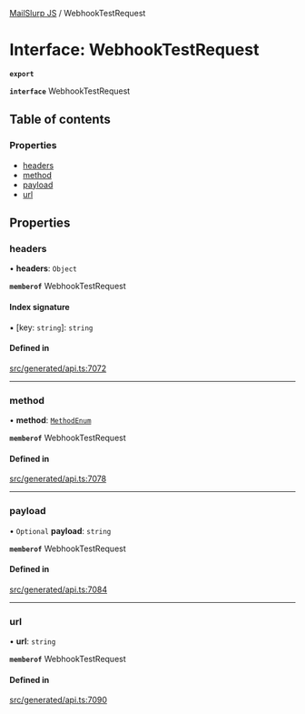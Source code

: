 [MailSlurp JS](../README.md) / WebhookTestRequest

# Interface: WebhookTestRequest

**`export`**

**`interface`** WebhookTestRequest

## Table of contents

### Properties

- [headers](WebhookTestRequest.md#headers)
- [method](WebhookTestRequest.md#method)
- [payload](WebhookTestRequest.md#payload)
- [url](WebhookTestRequest.md#url)

## Properties

### headers

• **headers**: `Object`

**`memberof`** WebhookTestRequest

#### Index signature

▪ [key: `string`]: `string`

#### Defined in

[src/generated/api.ts:7072](https://github.com/mailslurp/mailslurp-client/blob/5a5ba59/src/generated/api.ts#L7072)

___

### method

• **method**: [`MethodEnum`](../enums/WebhookTestRequest.MethodEnum.md)

**`memberof`** WebhookTestRequest

#### Defined in

[src/generated/api.ts:7078](https://github.com/mailslurp/mailslurp-client/blob/5a5ba59/src/generated/api.ts#L7078)

___

### payload

• `Optional` **payload**: `string`

**`memberof`** WebhookTestRequest

#### Defined in

[src/generated/api.ts:7084](https://github.com/mailslurp/mailslurp-client/blob/5a5ba59/src/generated/api.ts#L7084)

___

### url

• **url**: `string`

**`memberof`** WebhookTestRequest

#### Defined in

[src/generated/api.ts:7090](https://github.com/mailslurp/mailslurp-client/blob/5a5ba59/src/generated/api.ts#L7090)
